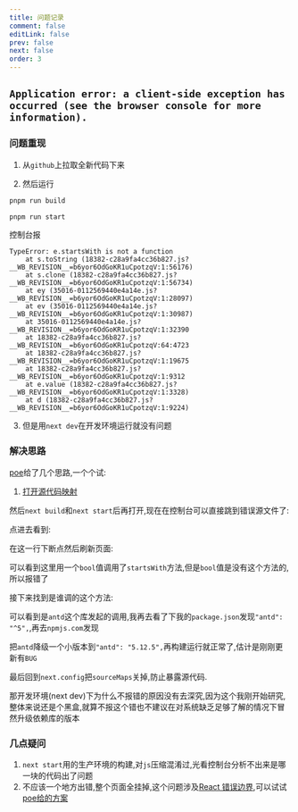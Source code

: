 ```yaml
---
title: 问题记录
comment: false
editLink: false
prev: false
next: false
order: 3
---
```



## `Application error: a client-side exception has occurred (see the browser console for more information).`

### 问题重现

1. 从`github`上拉取全新代码下来

2. 然后运行

```bash
pnpm run build

pnpm run start
```
<script setup lang="ts">
const images1 = [{src:'https://cdn.jsdelivr.net/gh/hhypygy/images@master/20231231/image.7g07j2g47f00.webp',alt:''}]
const images2 = [{src:'https://cdn.jsdelivr.net/gh/hhypygy/images@master/20231231/image.7g5fed349sk0.webp',alt:''}]
const images3 = [{src:'https://cdn.jsdelivr.net/gh/hhypygy/images@master/20231231/img.61riuxesej00.webp',alt:''}]
const images4 = [{src:'https://cdn.jsdelivr.net/gh/hhypygy/images@master/20231231/image.6agxnhjm9800.webp',alt:''}]
const images5 = [{src:'https://cdn.jsdelivr.net/gh/hhypygy/images@master/20231231/image.74ge8s9rl4k0.webp',alt:''}]
const images6 = [{src:'https://cdn.jsdelivr.net/gh/hhypygy/images@master/20231231/image.4bb3jflv3u80.webp',alt:''}]
const images7 = [{src:'https://cdn.jsdelivr.net/gh/hhypygy/images@master/20231231/image.4wg4k3fmkuu0.webp',alt:''}]

</script>
<ImageRenderer :value="images1" width="1000" height="500" />

控制台报

```text
TypeError: e.startsWith is not a function
    at s.toString (18382-c28a9fa4cc36b827.js?__WB_REVISION__=b6yor6OdGoKR1uCpotzqV:1:56176)
    at s.clone (18382-c28a9fa4cc36b827.js?__WB_REVISION__=b6yor6OdGoKR1uCpotzqV:1:56734)
    at ey (35016-0112569440e4a14e.js?__WB_REVISION__=b6yor6OdGoKR1uCpotzqV:1:28097)
    at ev (35016-0112569440e4a14e.js?__WB_REVISION__=b6yor6OdGoKR1uCpotzqV:1:30987)
    at 35016-0112569440e4a14e.js?__WB_REVISION__=b6yor6OdGoKR1uCpotzqV:1:32390
    at 18382-c28a9fa4cc36b827.js?__WB_REVISION__=b6yor6OdGoKR1uCpotzqV:64:4723
    at 18382-c28a9fa4cc36b827.js?__WB_REVISION__=b6yor6OdGoKR1uCpotzqV:1:19675
    at 18382-c28a9fa4cc36b827.js?__WB_REVISION__=b6yor6OdGoKR1uCpotzqV:1:9312
    at e.value (18382-c28a9fa4cc36b827.js?__WB_REVISION__=b6yor6OdGoKR1uCpotzqV:1:3328)
    at d (18382-c28a9fa4cc36b827.js?__WB_REVISION__=b6yor6OdGoKR1uCpotzqV:1:9224)
```

3. 但是用`next dev`在开发环境运行就没有问题

<ImageRenderer :value="images2" width="1000" height="500" />

### 解决思路

[poe](https://poe.com/s/fKlQNJwp9pRRCemaZbxY)给了几个思路,一个个试:

1. [打开源代码映射](https://poe.com/s/eiQW2pAGs6Gt7WRefTsj)

然后`next build`和`next start`后再打开,现在在控制台可以直接跳到错误源文件了:

<ImageRenderer :value="images3" width="600" height="200" />

点进去看到:

<ImageRenderer :value="images4" width="1000" height="400" />

在这一行下断点然后刷新页面:

<ImageRenderer :value="images5" width="1000" height="200" />

可以看到这里用一个`bool`值调用了`startsWith`方法,但是`bool`值是没有这个方法的,所以报错了

接下来找到是谁调的这个方法:

<ImageRenderer :value="images6" width="1000" height="200" />

可以看到是`antd`这个库发起的调用,我再去看了下我的`package.json`发现`"antd": "^5",`,再去`npmjs.com`发现

<ImageRenderer :value="images7" width="1000" height="200" />

把`antd`降级一个小版本到`"antd": "5.12.5",`再构建运行就正常了,估计是刚刚更新有`BUG`

最后回到`next.config`把`sourceMaps`关掉,防止暴露源代码.

那开发环境(next dev)下为什么不报错的原因没有去深究,因为这个我刚开始研究,整体来说还是个黑盒,就算不报这个错也不建议在对系统缺乏足够了解的情况下冒然升级依赖库的版本

### 几点疑问

1. `next start`用的生产环境的构建,对`js`压缩混淆过,光看控制台分析不出来是哪一块的代码出了问题
2. 不应该一个地方出错,整个页面全挂掉,这个问题涉及[React 错误边界](https://nextjs.org/docs/advanced-features/error-handling#handling-client-errors),可以试试[poe给的方案](https://poe.com/s/Fw4g2oPfBYbFowJtw23H)
